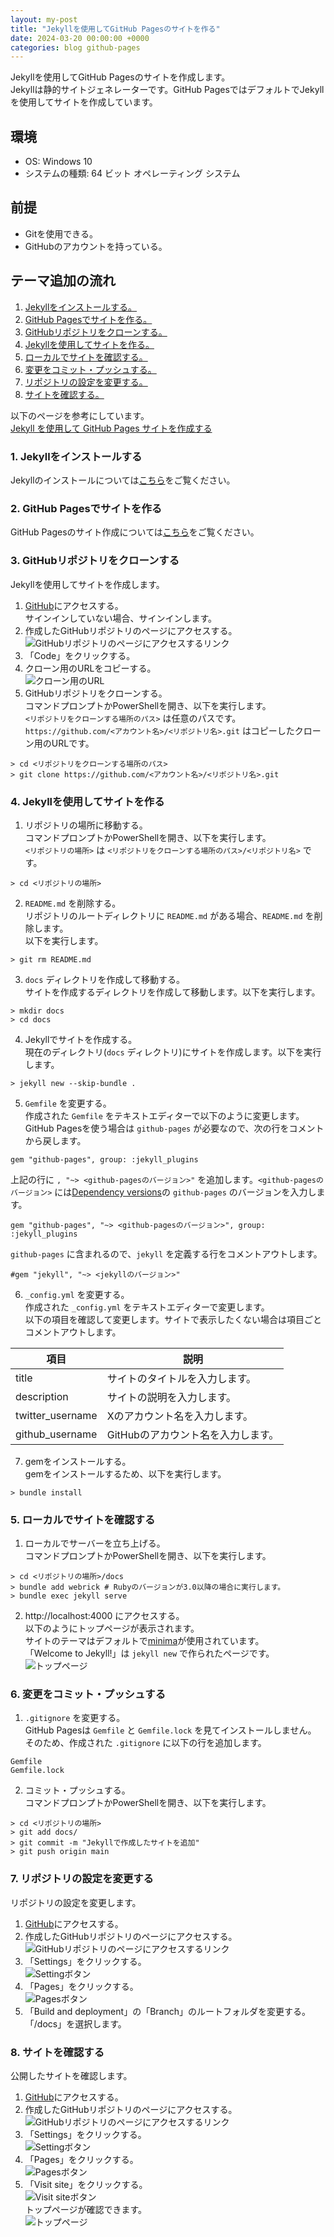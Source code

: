 ```yaml
---
layout: my-post
title: "Jekyllを使用してGitHub Pagesのサイトを作る"
date: 2024-03-20 00:00:00 +0000
categories: blog github-pages
---
```


Jekyllを使用してGitHub Pagesのサイトを作成します。  
Jekyllは静的サイトジェネレーターです。GitHub PagesではデフォルトでJekyllを使用してサイトを作成しています。  

## 環境
- OS: Windows 10
- システムの種類: 64 ビット オペレーティング システム

## 前提
- Gitを使用できる。
- GitHubのアカウントを持っている。

## テーマ追加の流れ
1. [Jekyllをインストールする。](#1-jekyllをインストールする)
2. [GitHub Pagesでサイトを作る。](#2-github-pagesでサイトを作る)
3. [GitHubリポジトリをクローンする。](#3-githubリポジトリをクローンする)
4. [Jekyllを使用してサイトを作る。](#4-jekyllを使用してサイトを作る)
5. [ローカルでサイトを確認する。](#5-ローカルでサイトを確認する)
6. [変更をコミット・プッシュする。](#6-変更をコミットプッシュする)
7. [リポジトリの設定を変更する。](#7-リポジトリの設定を変更する)
8. [サイトを確認する。](#8-サイトを確認する)

以下のページを参考にしています。  
[Jekyll を使用して GitHub Pages サイトを作成する](https://docs.github.com/ja/pages/setting-up-a-github-pages-site-with-jekyll/creating-a-github-pages-site-with-jekyll)

### 1. Jekyllをインストールする
Jekyllのインストールについては[こちら](/programming/ruby/2024/03/19/installing-jekyll-on-windows)をご覧ください。  

### 2. GitHub Pagesでサイトを作る
GitHub Pagesのサイト作成については[こちら](/blog/github-pages/2024/03/15/creating-site-by-github-pages)をご覧ください。  

### 3. GitHubリポジトリをクローンする
Jekyllを使用してサイトを作成します。  
1. [GitHub](https://github.com/)にアクセスする。  
サインインしていない場合、サインインします。
2. 作成したGitHubリポジトリのページにアクセスする。  
![GitHubリポジトリのページにアクセスするリンク](/assets/images/blog/github-pages/2024-03-20-creating-site-by-github-pages-with-jekyll/image1.png "GitHubリポジトリのページにアクセスするリンク")
3. 「Code」をクリックする。
4. クローン用のURLをコピーする。  
![クローン用のURL](/assets/images/blog/github-pages/2024-03-20-creating-site-by-github-pages-with-jekyll/image2.png "クローン用のURL")
5. GitHubリポジトリをクローンする。    
コマンドプロンプトかPowerShellを開き、以下を実行します。  
`<リポジトリをクローンする場所のパス>` は任意のパスです。  
`https://github.com/<アカウント名>/<リポジトリ名>.git` はコピーしたクローン用のURLです。
```
> cd <リポジトリをクローンする場所のパス>
> git clone https://github.com/<アカウント名>/<リポジトリ名>.git
```

### 4. Jekyllを使用してサイトを作る
1. リポジトリの場所に移動する。  
コマンドプロンプトかPowerShellを開き、以下を実行します。  
`<リポジトリの場所>` は `<リポジトリをクローンする場所のパス>/<リポジトリ名>` です。
```
> cd <リポジトリの場所>
```
2. `README.md` を削除する。  
リポジトリのルートディレクトリに `README.md` がある場合、`README.md` を削除します。  
以下を実行します。
```
> git rm README.md
```
3. `docs` ディレクトリを作成して移動する。  
サイトを作成するディレクトリを作成して移動します。以下を実行します。
```
> mkdir docs
> cd docs
```
4. Jekyllでサイトを作成する。  
現在のディレクトリ(`docs` ディレクトリ)にサイトを作成します。以下を実行します。
```
> jekyll new --skip-bundle .
```
5. `Gemfile` を変更する。  
作成された `Gemfile` をテキストエディターで以下のように変更します。  
GitHub Pagesを使う場合は `github-pages` が必要なので、次の行をコメントから戻します。  
```
gem "github-pages", group: :jekyll_plugins
```
上記の行に `, "~> <github-pagesのバージョン>"` を追加します。`<github-pagesのバージョン>` には[Dependency versions](https://pages.github.com/versions/)の `github-pages` のバージョンを入力します。  
```
gem "github-pages", "~> <github-pagesのバージョン>", group: :jekyll_plugins
```
`github-pages` に含まれるので、`jekyll` を定義する行をコメントアウトします。
```
#gem "jekyll", "~> <jekyllのバージョン>"
```
6. `_config.yml` を変更する。  
作成された `_config.yml` をテキストエディターで変更します。  
以下の項目を確認して変更します。サイトで表示したくない場合は項目ごとコメントアウトします。

|項目|説明|
|----|----|
|title|サイトのタイトルを入力します。|
|description|サイトの説明を入力します。|
|twitter_username|Xのアカウント名を入力します。|
|github_username|GitHubのアカウント名を入力します。|

7. gemをインストールする。  
gemをインストールするため、以下を実行します。
```
> bundle install
```

### 5. ローカルでサイトを確認する
1. ローカルでサーバーを立ち上げる。  
コマンドプロンプトかPowerShellを開き、以下を実行します。
```
> cd <リポジトリの場所>/docs
> bundle add webrick # Rubyのバージョンが3.0以降の場合に実行します。
> bundle exec jekyll serve
```
2. http://localhost:4000 にアクセスする。  
以下のようにトップページが表示されます。  
サイトのテーマはデフォルトで[minima](https://github.com/jekyll/minima)が使用されています。  
「Welcome to Jekyll!」は `jekyll new` で作られたページです。  
![トップページ](/assets/images/blog/github-pages/2024-03-20-creating-site-by-github-pages-with-jekyll/image3.png "トップページ")

### 6. 変更をコミット・プッシュする
1. `.gitignore` を変更する。  
GitHub Pagesは `Gemfile` と `Gemfile.lock` を見てインストールしません。  
そのため、作成された `.gitignore` に以下の行を追加します。
```
Gemfile
Gemfile.lock
```
2. コミット・プッシュする。  
コマンドプロンプトかPowerShellを開き、以下を実行します。
```
> cd <リポジトリの場所>
> git add docs/
> git commit -m "Jekyllで作成したサイトを追加"
> git push origin main
```

### 7. リポジトリの設定を変更する
リポジトリの設定を変更します。
1. [GitHub](https://github.com/)にアクセスする。
2. 作成したGitHubリポジトリのページにアクセスする。  
![GitHubリポジトリのページにアクセスするリンク](/assets/images/blog/github-pages/2024-03-20-creating-site-by-github-pages-with-jekyll/image1.png "GitHubリポジトリのページにアクセスするリンク")
3. 「Settings」をクリックする。  
![Settingボタン](/assets/images/blog/github-pages/2024-03-20-creating-site-by-github-pages-with-jekyll/image4.png "Settingボタン")
4. 「Pages」をクリックする。  
![Pagesボタン](/assets/images/blog/github-pages/2024-03-20-creating-site-by-github-pages-with-jekyll/image5.png "Pagesボタン")
5. 「Build and deployment」の「Branch」のルートフォルダを変更する。  
「/docs」を選択します。

### 8. サイトを確認する
公開したサイトを確認します。
1. [GitHub](https://github.com/)にアクセスする。
2. 作成したGitHubリポジトリのページにアクセスする。  
![GitHubリポジトリのページにアクセスするリンク](/assets/images/blog/github-pages/2024-03-20-creating-site-by-github-pages-with-jekyll/image1.png "GitHubリポジトリのページにアクセスするリンク")
3. 「Settings」をクリックする。  
![Settingボタン](/assets/images/blog/github-pages/2024-03-20-creating-site-by-github-pages-with-jekyll/image4.png "Settingボタン")
4. 「Pages」をクリックする。  
![Pagesボタン](/assets/images/blog/github-pages/2024-03-20-creating-site-by-github-pages-with-jekyll/image5.png "Pagesボタン")
5. 「Visit site」をクリックする。  
![Visit siteボタン](/assets/images/blog/github-pages/2024-03-20-creating-site-by-github-pages-with-jekyll/image6.png "Visit siteボタン")  
トップページが確認できます。  
![トップページ](/assets/images/blog/github-pages/2024-03-20-creating-site-by-github-pages-with-jekyll/image3.png "トップページ")